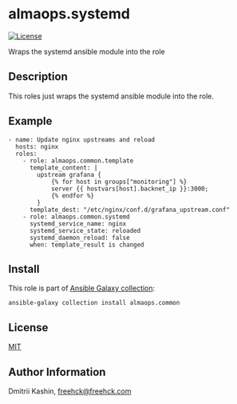 almaops.systemd
=========

[![License](https://img.shields.io/badge/license-MIT%20License-brightgreen.svg)](https://opensource.org/licenses/MIT)

Wraps the systemd ansible module into the role

Description
-----------

This roles just wraps the systemd ansible module into the role.


Example
-------
```
- name: Update nginx upstreams and reload
  hosts: nginx
  roles:
    - role: almaops.common.template
      template_content: |
        upstream grafana {
            {% for host in groups["monitoring"] %}
            server {{ hostvars[host].backnet_ip }}:3000;
            {% endfor %}
        }
      template_dest: "/etc/nginx/conf.d/grafana_upstream.conf"
    - role: almaops.common.systemd
      systemd_service_name: nginx
      systemd_service_state: reloaded
      systemd_daemon_reload: false
      when: template_result is changed
```

Install
-------

This role is part of [Ansible Galaxy collection](https://galaxy.ansible.com/almaops/common):

`ansible-galaxy collection install almaops.common`

License
-------

[MIT](./LICENSE)

Author Information
------------------

Dmitrii Kashin, <freehck@freehck.com>
